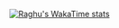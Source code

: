 
[![Raghu's WakaTime stats](https://github-readme-stats.vercel.app/api/wakatime?username=raghuaanand)](https://github.com/raghuaanand/github-readme-stats)
